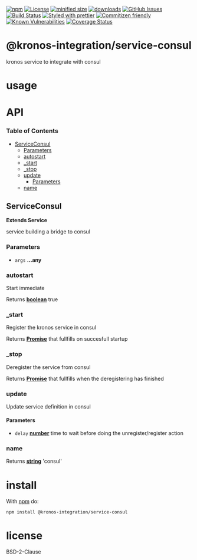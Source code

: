 [![npm](https://img.shields.io/npm/v/@kronos-integration/service-consul.svg)](https://www.npmjs.com/package/@kronos-integration/service-consul)
[![License](https://img.shields.io/badge/License-BSD%203--Clause-blue.svg)](https://opensource.org/licenses/BSD-3-Clause)
[![minified size](https://badgen.net/bundlephobia/min/@kronos-integration/service-consul)](https://bundlephobia.com/result?p=@kronos-integration/service-consul)
[![downloads](http://img.shields.io/npm/dm/@kronos-integration/service-consul.svg?style=flat-square)](https://npmjs.org/package/@kronos-integration/service-consul)
[![GitHub Issues](https://img.shields.io/github/issues/Kronos-Integration/service-consul.svg?style=flat-square)](https://github.com/Kronos-Integration/service-consul/issues)
[![Build Status](https://img.shields.io/endpoint.svg?url=https%3A%2F%2Factions-badge.atrox.dev%2FKronos-Integration%2Fservice-consul%2Fbadge&style=flat)](https://actions-badge.atrox.dev/Kronos-Integration/service-consul/goto)
[![Styled with prettier](https://img.shields.io/badge/styled_with-prettier-ff69b4.svg)](https://github.com/prettier/prettier)
[![Commitizen friendly](https://img.shields.io/badge/commitizen-friendly-brightgreen.svg)](http://commitizen.github.io/cz-cli/)
[![Known Vulnerabilities](https://snyk.io/test/github/Kronos-Integration/service-consul/badge.svg)](https://snyk.io/test/github/Kronos-Integration/service-consul)
[![Coverage Status](https://coveralls.io/repos/Kronos-Integration/service-consul/badge.svg)](https://coveralls.io/github/Kronos-Integration/service-consul)

# @kronos-integration/service-consul

kronos service to integrate with consul

# usage

# API

<!-- Generated by documentation.js. Update this documentation by updating the source code. -->

### Table of Contents

-   [ServiceConsul](#serviceconsul)
    -   [Parameters](#parameters)
    -   [autostart](#autostart)
    -   [\_start](#_start)
    -   [\_stop](#_stop)
    -   [update](#update)
        -   [Parameters](#parameters-1)
    -   [name](#name)

## ServiceConsul

**Extends Service**

service building a bridge to consul

### Parameters

-   `args` **...any** 

### autostart

Start immediate

Returns **[boolean](https://developer.mozilla.org/docs/Web/JavaScript/Reference/Global_Objects/Boolean)** true

### \_start

Register the kronos service in consul

Returns **[Promise](https://developer.mozilla.org/docs/Web/JavaScript/Reference/Global_Objects/Promise)** that fullfills on succesfull startup

### \_stop

Deregister the service from consul

Returns **[Promise](https://developer.mozilla.org/docs/Web/JavaScript/Reference/Global_Objects/Promise)** that fullfills when the deregistering has finished

### update

Update service definition in consul

#### Parameters

-   `delay` **[number](https://developer.mozilla.org/docs/Web/JavaScript/Reference/Global_Objects/Number)** time to wait before doing the unregister/register action

### name

Returns **[string](https://developer.mozilla.org/docs/Web/JavaScript/Reference/Global_Objects/String)** 'consul'

# install

With [npm](http://npmjs.org) do:

```shell
npm install @kronos-integration/service-consul
```

# license

BSD-2-Clause
